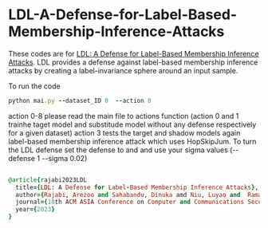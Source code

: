 # LDL-A-Defense-for-Label-Based-Membership-Inference-Attacks
These codes are for [LDL: A Defense for Label-Based Membership Inference Attacks](https://arxiv.org/pdf/2212.01688). LDL provides a defense against label-based membership inference attacks by creating a label-invariance sphere around an input sample. 

To run the code


```ruby
python mai.py --dataset_ID 0  --action 0
```

action 0-8 please read the main file to actions function (action 0 and 1 trainhe taget model and substitude model without any defense respectively for a given dataset)
action 3 tests the target and shadow models again label-based membership inference attack  which uses HopSkipJum. To turn the LDL defense set the defense to and and use your sigma values (--defense 1 --sigma 0.02)



```ruby

@article{rajabi2023LDL
  title={LDL: A Defense for Label-Based Membership Inference Attacks},
  author={Rajabi, Arezoo and Sahabandu, Dinuka amd Niu, Luyao and  Ramasubramanian, Bhaskar and and Poovendran, Radha},
  journal={18th ACM ASIA Conference on Computer and Communications Security (ACM ASIACCS)},
  year={2023}
}
```

